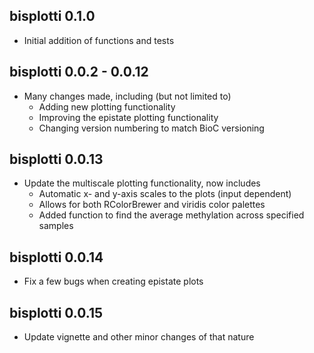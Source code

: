 ## bisplotti 0.1.0

* Initial addition of functions and tests

## bisplotti 0.0.2 - 0.0.12

* Many changes made, including (but not limited to)
  * Adding new plotting functionality
  * Improving the epistate plotting functionality
  * Changing version numbering to match BioC versioning

## bisplotti 0.0.13

* Update the multiscale plotting functionality, now includes
  * Automatic x- and y-axis scales to the plots (input dependent)
  * Allows for both RColorBrewer and viridis color palettes
  * Added function to find the average methylation across specified samples

## bisplotti 0.0.14

* Fix a few bugs when creating epistate plots

## bisplotti 0.0.15

* Update vignette and other minor changes of that nature
